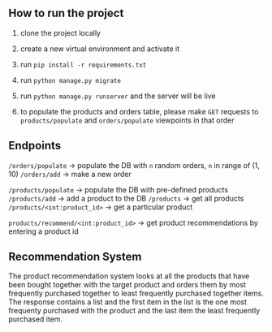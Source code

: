 ## How to run the project

1. clone the project locally

2. create a new virtual environment and activate it

3. run `pip install -r requirements.txt`

4. run `python manage.py migrate`

5. run `python manage.py runserver` and the server will be live

6. to populate the products and orders table, please make `GET` requests to `products/populate` and `orders/populate` viewpoints in that order


## Endpoints

`/orders/populate` -> populate the DB with `n` random orders, `n` in range of (1, 10)
`/orders/add` -> make a new order 

`/products/populate` -> populate the DB with pre-defined products
`/products/add` -> add a product to the DB
`/products` -> get all products 
`/products/<int:product_id>` -> get a particular product

`products/recommend/<int:product_id>` -> get product recommendations by entering a product id 


## Recommendation System

The product recommendation system looks at all the products that have been bought together with the target product and orders them by most frequently purchased together to least frequently purchased together items. The response contains a list and the first item in the list is the one most frequenty purchased with the product and the last item the least frequently purchased item. 
